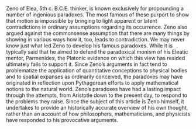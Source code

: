 Zeno of Elea, 5th c. B.C.E. thinker, is known exclusively for propounding a number of ingenious paradoxes. The most famous of these purport to show that motion is impossible by bringing to light apparent or latent contradictions in ordinary assumptions regarding its occurrence. Zeno also argued against the commonsense assumption that there are many things by showing in various ways how it, too, leads to contradiction. We may never know just what led Zeno to develop his famous paradoxes. While it is typically said that he aimed to defend the paradoxical monism of his Eleatic mentor, Parmenides, the Platonic evidence on which this view has resided ultimately fails to support it. Since Zeno’s arguments in fact tend to problematize the application of quantitative conceptions to physical bodies and to spatial expanses as ordinarily conceived, the paradoxes may have originated in reflection upon Pythagorean efforts to apply mathematical notions to the natural world. Zeno’s paradoxes have had a lasting impact through the attempts, from Aristotle down to the present day, to respond to the problems they raise. Since the subject of this article is Zeno himself, it undertakes to provide an historically accurate overview of his own thought, rather than an account of how philosophers, mathematicians, and physicists have responded to his provocative arguments.